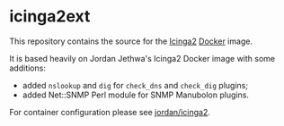 # icinga2ext

This repository contains the source for the
[Icinga2](https://www.icinga.org/icinga2/) [Docker](https://www.docker.com)
image.

It is based heavily on Jordan Jethwa's Icinga2 Docker image with some additions:
* added `nslookup` and `dig` for `check_dns` and `check_dig` plugins;
* added Net::SNMP Perl module for SNMP Manubolon plugins.

For container configuration please see
[jordan/icinga2](https://hub.docker.com/r/jordan/icinga2/).
